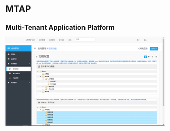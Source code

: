 # MTAP
## Multi-Tenant Application Platform
![image](https://github.com/SilverMaple/MTAP/blob/master/scene.png)
